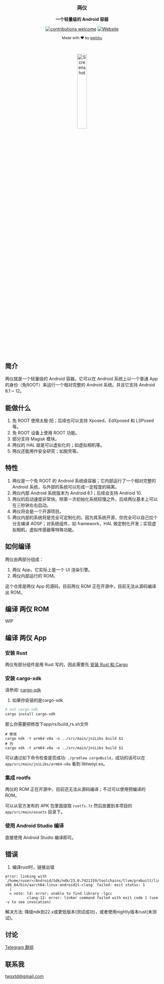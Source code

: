 <div align="center">
    <p>
    <h3>
      <b>
        两仪
      </b>
    </h3>
  </p>
  <p>
    <b>
      一个轻量级的 Android 容器
    </b>
  </p>
  <p>

[![contributions welcome](https://img.shields.io/badge/Contributions-welcome-brightgreen?logo=github)](CODE_OF_CONDUCT.md) [![Website](https://img.shields.io/badge/Website-available-brightgreen?logo=e)](https://twoyi.io)
  </p>
  <p>
    <sub>
      Made with ❤︎ by
      <a href="https://github.com/tiann">
        weishu
      </a>
    </sub>
  </p>
  <br />
  <p>
    <a href="https://twoyi.io">
      <img
        src="https://github.com/twoyi/twoyi/blob/main/assets/twoyi_screen.jpg?raw=true"
        alt="Screenshot"
        width="25%"
      />
    </a>
  </p>
</div>

## 简介

两仪就是一个轻量级的 Android 容器。它可以在 Android 系统上以一个普通 App 的身份（免ROOT）来运行一个相对完整的 Android 系统。并且它支持 Android 8.1 ~ 12。

## 能做什么

1. 免 ROOT 使用太极·阳；后续也可以支持 Xposed、EdXposed 和 LSPosed 等。
2. 免 ROOT 设备上使用 ROOT 功能。
3. 部分支持 Magisk 模块。
4. 两仪的 HAL 层是可以虚拟化的；如虚拟相机等。
5. 两仪还能用作安全研究；如脱壳等。

## 特性

1. 两仪是一个免 ROOT 的 Android 系统级容器；它内部运行了一个相对完整的 Android 系统，与外部的系统可以形成一定程度的隔离。
2. 两仪内部 Android 系统版本为 Android 8.1；后续会支持 Android 10.
3. 两仪的启动速度非常快。除第一次初始化系统较慢之外，后续两仪基本上可以在三秒钟左右启动。
4. 两仪将会是一个开源项目。
5. 两仪内部的系统将是完全可定制化的。因为其系统开源，你完全可以自己拉个分支编译 AOSP；对系统组件，如 framework，HAL 做定制化开发；实现虚拟相机，虚拟传感器等特殊功能。

## 如何编译

两仪由两部分组成：

1. 两仪 App，它实际上是一个 UI 渲染引擎。
2. 两仪内部运行的 ROM。

这个仓库是两仪 App 的源码，目前两仪 ROM 正在开源中，目前无法从源码编译出 ROM。

## 编译 两仪 ROM

WIP

## 编译 两仪 App

### 安装 Rust

两仪有部分组件是用 Rust 写的，因此需要先 [安装 Rust 和 Cargo](https://www.rust-lang.org/tools/install)

### 安装 cargo-xdk

请参阅: [cargo-xdk](https://github.com/tiann/cargo-xdk)

1. 如果你安装的是cargo-xdk
```sh
# not cargo-ndk
cargo install cargo-xdk
```
那么你需要把修改下app/rs/build_rs.sh文件
```
# 修改
cargo ndk -t arm64-v8a -o ../src/main/jniLibs build $1
# 为
cargo xdk -t arm64-v8a -o ../src/main/jniLibs build $1
```

可以通过如下命令检查是否成功: `./gradlew cargoBuild`，成功的话可以在 `app/src/main/jniLibs/arm64-v8a` 看到 libtwoyi.so。

### 集成 rootfs

两仪的 ROM 正在开源中，目前还无法从源码编译；不过可以使用预编译的 ROM。

可以从官方发布的 APK 包里面提取 `rootfs.7z` 然后放置到本项目的 `app/src/main/assets` 目录下。

### 使用 Android Studio 编译

直接使用 Android Studio 编译即可。

## 错误
1. 编译rust时，链接出错
```
error: linking with `/home/<user>/Android/Sdk/ndk/23.0.7421159/toolchains/llvm/prebuilt/linux-x86_64/bin/aarch64-linux-android21-clang` failed: exit status: 1
  |
  = note: ld: error: unable to find library -lgcc
          clang-12: error: linker command failed with exit code 1 (use -v to see invocation)
```
解决方法:
降级ndk到22.x或更低版本(测试成功)，或者使用nightly版本rust(未测试)。
## 讨论

[Telegram 群组](https://t.me/twoyi)

## 联系我

twsxtd@gmail.com
